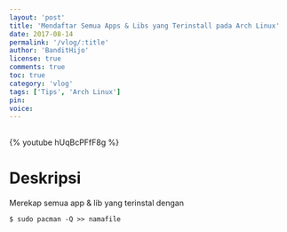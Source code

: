 ```yaml
---
layout: 'post'
title: 'Mendaftar Semua Apps & Libs yang Terinstall pada Arch Linux'
date: 2017-08-14
permalink: '/vlog/:title'
author: 'BanditHijo'
license: true
comments: true
toc: true
category: 'vlog'
tags: ['Tips', 'Arch Linux']
pin:
voice:
---
```


<div style="margin-top:30px;"></div>

{% youtube hUqBcPFfF8g %}

# Deskripsi

Merekap semua app & lib yang terinstal dengan
```
$ sudo pacman -Q >> namafile
```

